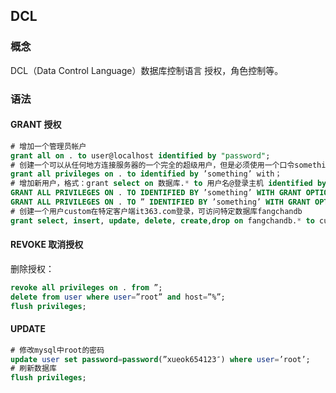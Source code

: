 ## DCL

### 概念

DCL（Data Control Language）数据库控制语言  授权，角色控制等。



### 语法

#### GRANT 授权

```sql
# 增加一个管理员帐户
grant all on . to user@localhost identified by "password";
# 创建一个可以从任何地方连接服务器的一个完全的超级用户，但是必须使用一个口令something做这个
grant all privileges on . to identified by ’something’ with；
# 增加新用户，格式：grant select on 数据库.* to 用户名@登录主机 identified by “密码”
GRANT ALL PRIVILEGES ON . TO IDENTIFIED BY ’something’ WITH GRANT OPTION;
GRANT ALL PRIVILEGES ON . TO ” IDENTIFIED BY ’something’ WITH GRANT OPTION;
# 创建一个用户custom在特定客户端it363.com登录，可访问特定数据库fangchandb
grant select, insert, update, delete, create,drop on fangchandb.* to custom@ it363.com identified by ‘ passwd’
```



#### REVOKE 取消授权

删除授权：

```sql
revoke all privileges on . from ”;
delete from user where user=”root” and host=”%”;
flush privileges;
```



#### UPDATE

```sql
# 修改mysql中root的密码
update user set password=password(”xueok654123″) where user=’root’;
# 刷新数据库
flush privileges;
```
